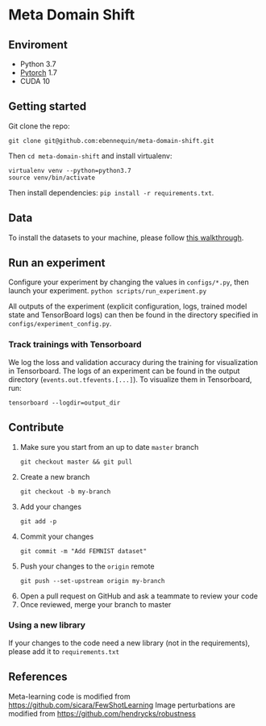 # Meta Domain Shift

## Enviroment
 - Python 3.7
 - [Pytorch](http://pytorch.org/) 1.7
 - CUDA 10

## Getting started

Git clone the repo:

```
git clone git@github.com:ebennequin/meta-domain-shift.git
```

Then `cd meta-domain-shift` and install virtualenv:

```
virtualenv venv --python=python3.7
source venv/bin/activate
```

Then install dependencies: `pip install -r requirements.txt`.

## Data
To install the datasets to your machine, please follow [this walkthrough](DATASETS.md).

## Run an experiment

Configure your experiment by changing the values in `configs/*.py`, then launch your experiment.
```python scripts/run_experiment.py```

All outputs of the experiment (explicit configuration, logs, trained model state and TensorBoard logs) 
can then be found in the directory specified in `configs/experiment_config.py`.

### Track trainings with Tensorboard

We log the loss and validation accuracy during the training for visualization in Tensorboard. The logs of an
experiment can be found in the output directory (`events.out.tfevents.[...]`). To visualize them in Tensorboard, run:
```
tensorboard --logdir=output_dir
```

## Contribute

1. Make sure you start from an up to date `master` branch
   ```
   git checkout master && git pull
   ```
2. Create a new branch
    ```
    git checkout -b my-branch
   ```
3. Add your changes
    ```
   git add -p
     ```
4. Commit your changes
    ``` 
   git commit -m "Add FEMNIST dataset"
    ```
5. Push your changes to the `origin` remote
    ``` 
   git push --set-upstream origin my-branch
    ```
6. Open a pull request on GitHub and ask a teammate to review your code
7. Once reviewed, merge your branch to master

### Using a new library

If your changes to the code need a new library (not in the requirements), please add it to `requirements.txt`


## References
Meta-learning code is modified from https://github.com/sicara/FewShotLearning
Image perturbations are modified from https://github.com/hendrycks/robustness

